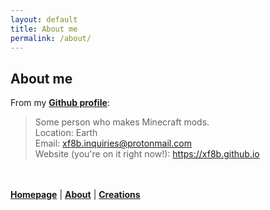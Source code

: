 ```yaml
---
layout: default
title: About me
permalink: /about/
---
```

## About me  
From my [**Github profile**](https://www.github.com/xf8b):  
> Some person who makes Minecraft mods.  
> Location: Earth  
> Email: xf8b.inquiries@protonmail.com  
> Website (you're on it right now!): https://xf8b.github.io  

<br><br>
[**Homepage**](https://xf8b.github.io) | [**About**](https://xf8b.github.io/about/) | [**Creations**](https://xf8b.github.io/creations/)
